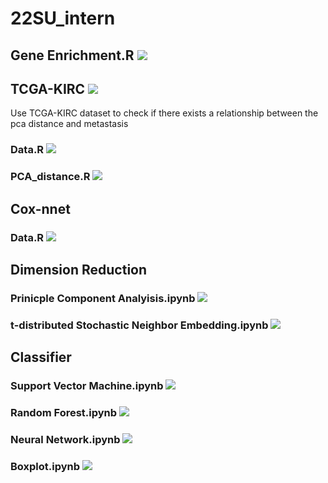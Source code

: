 # 22SU_intern
## Gene Enrichment.R <img src="https://img.shields.io/badge/Bioinformatics-276DC3?style=flat&logo=R&logoColor=white"/>
## TCGA-KIRC <img src="https://img.shields.io/badge/Bioinformatics-276DC3?style=flat&logo=R&logoColor=white"/>
Use TCGA-KIRC dataset to check if there exists a relationship between the pca distance and metastasis
### Data.R <img src="https://img.shields.io/badge/Data-276DC3?style=flat&logo=R&logoColor=white"/>
### PCA_distance.R <img src="https://img.shields.io/badge/PCA-276DC3?style=flat&logo=R&logoColor=white"/>
## Cox-nnet
### Data.R <img src="https://img.shields.io/badge/Data-276DC3?style=flat&logo=R&logoColor=white"/>
## Dimension Reduction
### Prinicple Component Analyisis.ipynb <img src="https://img.shields.io/badge/sklearn-F7931E?style=flat&logo=scikit-learn&logoColor=white"/>
### t-distributed Stochastic Neighbor Embedding.ipynb <img src="https://img.shields.io/badge/sklearn-F7931E?style=flat&logo=scikit-learn&logoColor=white"/>
## Classifier
### Support Vector Machine.ipynb <img src="https://img.shields.io/badge/sklearn-F7931E?style=flat&logo=scikit-learn&logoColor=white"/>
### Random Forest.ipynb <img src="https://img.shields.io/badge/sklearn-F7931E?style=flat&logo=scikit-learn&logoColor=white"/>
### Neural Network.ipynb <img src="https://img.shields.io/badge/PyTorch-EE4C2C?style=flat&logo=PyTorch&logoColor=white"/>
### Boxplot.ipynb <img src="https://img.shields.io/badge/Matplotlib-3776AB?style=flat&logo=Python&logoColor=white"/>
